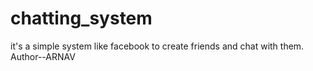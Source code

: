 # chatting_system
it's a simple system like facebook to create friends and chat with them.<br>
Author--ARNAV
